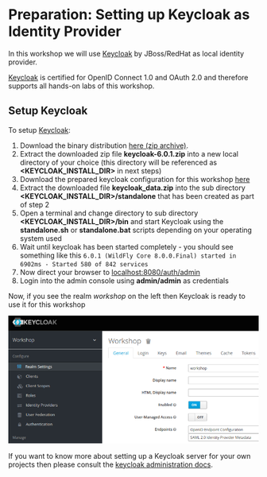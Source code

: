 # Preparation: Setting up Keycloak as Identity Provider

In this workshop we will use [Keycloak](https://keycloak.org) by JBoss/RedHat as local identity provider.

[Keycloak](https://keycloak.org) is certified for OpenID Connect 1.0 and OAuth 2.0 and therefore supports all
hands-on labs of this workshop.

## Setup Keycloak

To setup [Keycloak](https://keycloak.org): 

1. Download the binary distribution [here (zip archive)](https://downloads.jboss.org/keycloak/6.0.1/keycloak-6.0.1.zip).
2. Extract the downloaded zip file __keycloak-6.0.1.zip__ into a new local directory of your choice 
(this directory will be referenced as __<KEYCLOAK_INSTALL_DIR>__ in next steps)
3. Download the prepared keycloak configuration for this 
workshop [here](https://github.com/andifalk/oidc-workshop-spring-io-2019/raw/master/setup_keycloak/keycloak_data.zip)
4. Extract the downloaded file __keycloak_data.zip__ into the sub directory __<KEYCLOAK_INSTALL_DIR>/standalone__ 
that has been created as part of step 2
5. Open a terminal and change directory to sub directory __<KEYCLOAK_INSTALL_DIR>/bin__ and start Keycloak using the __standalone.sh__ or __standalone.bat__ 
scripts depending on your operating system used
6. Wait until keycloak has been started completely - you should see something like this `6.0.1 (WildFly Core 8.0.0.Final) started in 6902ms - Started 580 of 842 services`
7. Now direct your browser to [localhost:8080/auth/admin](http://localhost:8080/auth/admin/)
8. Login into the admin console using __admin/admin__ as credentials

Now, if you see the realm _workshop_ on the left then Keycloak is ready to use it for this workshop

![Keycloak Workshop](keycloak_workshop.png)

If you want to know more about setting up a Keycloak server for your own projects 
then please consult the [keycloak administration docs](https://www.keycloak.org/docs/latest/server_admin/index.html).